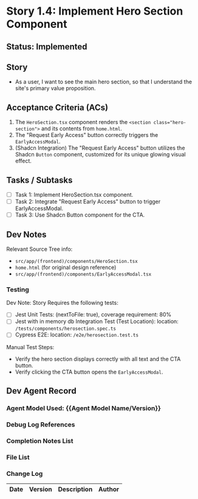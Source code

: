 # Story 1.4: Implement Hero Section Component

## Status: Implemented

## Story

- As a user, I want to see the main hero section, so that I understand the site's primary value proposition.

## Acceptance Criteria (ACs)

1.  The `HeroSection.tsx` component renders the `<section class="hero-section">` and its contents from `home.html`.
2.  The "Request Early Access" button correctly triggers the `EarlyAccessModal`.
3.  (Shadcn Integration) The "Request Early Access" button utilizes the Shadcn `Button` component, customized for its unique glowing visual effect.

## Tasks / Subtasks

- [ ] Task 1: Implement HeroSection.tsx component.
- [ ] Task 2: Integrate "Request Early Access" button to trigger EarlyAccessModal.
- [ ] Task 3: Use Shadcn Button component for the CTA.

## Dev Notes

Relevant Source Tree info:
- `src/app/(frontend)/components/HeroSection.tsx`
- `home.html` (for original design reference)
- `src/app/(frontend)/components/EarlyAccessModal.tsx`

### Testing

Dev Note: Story Requires the following tests:

- [ ] Jest Unit Tests: (nextToFile: true), coverage requirement: 80%
- [ ] Jest with in memory db Integration Test (Test Location): location: `/tests/components/herosection.spec.ts`
- [ ] Cypress E2E: location: `/e2e/herosection.test.ts`

Manual Test Steps:
- Verify the hero section displays correctly with all text and the CTA button.
- Verify clicking the CTA button opens the `EarlyAccessModal`.

## Dev Agent Record

### Agent Model Used: {{Agent Model Name/Version}}

### Debug Log References

### Completion Notes List

### File List

### Change Log

| Date | Version | Description | Author |
| :--- | :------ | :---------- | :----- |
